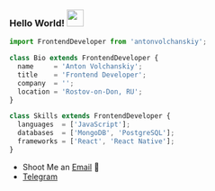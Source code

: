 ### Hello World! <img src="https://raw.githubusercontent.com/iampavangandhi/iampavangandhi/master/gifs/Hi.gif" width="30px">

```js
import FrontendDeveloper from 'antonvolchanskiy';

class Bio extends FrontendDeveloper {
  name     = 'Anton Volchanskiy';
  title    = 'Frontend Developer';
  company  = '';
  location = 'Rostov-on-Don, RU';
}

class Skills extends FrontendDeveloper {
  languages  = ['JavaScript'];
  databases  = ['MongoDB', 'PostgreSQL'];
  frameworks = ['React', 'React Native'];
}
```

- Shoot Me an [Email](antonvolchanskiy@gmail.com) 💌
 - [Telegram](https://t.me/antonivanovichii)
